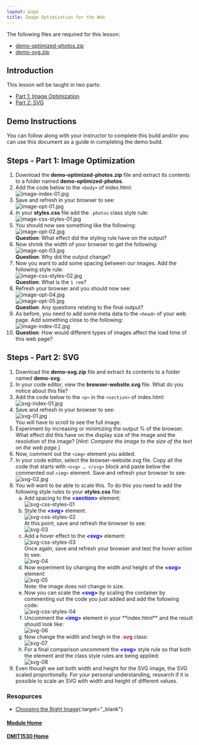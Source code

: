 ```yaml
---
layout: page
title: Image Optimization for the Web
---
```

<style>
    .css-class{
        color: firebrick;
        font-weight: bold;
    }
    .html-class{
        color: blue;
        font-weight: bold;
    }
</style>

The following files are required for this lesson:
* [demo-optimized-photos.zip](files/demo-optimized-photos.zip)
* [demo-svg.zip](files/demo-svg.zip)

## Introduction
This lesson will be taught in two parts:
* [Part 1: Image Optimization](#optimize)
* [Part 2: SVG](#svg)

## Demo Instructions
You can follow along with your instructor to complete this build and/or you can use this document as a guide in completing the demo build.

## Steps - <a ID="optimize">Part 1</a>: Image Optimization
1.	Download the **demo-optimized-photos.zip** file and extract its contents to a folder named **demo-optimized-photos**.
2.	Add the code below to the `<body>` of index.html:<br>
![image-index-01.jpg](files/image-index-01.jpg)
3.	Save and refresh in your browser to see:<br>
![image-opt-01.jpg](files/image-opt-01.jpg)
4.	In your **styles.css** file add the `.photos` class style rule:<br>
![image-css-styles-01.jpg](files/image-css-styles-01.jpg)
5.	You should now see something like the following:<br>
![image-opt-02.jpg](files/image-opt-02.jpg)<br>
**Question**: What effect did the styling rule have on the output?
6.	Now shrink the width of your browser to get the following:<br>
![image-opt-03.jpg](files/image-opt-03.jpg)<br>
**Question**: Why did the output change?
7.	Now you want to add some spacing between our images. Add the following style rule:<br>
![image-css-styles-02.jpg](files/image-css-styles-02.jpg)<br>
**Question**: What is the `1 rem`?
8.	Refresh your browser and you should now see:<br>
![image-opt-04.jpg](files/image-opt-04.jpg)<br>
![image-opt-05.jpg](files/image-opt-05.jpg)<br>
**Question**: Any questions relating to the final output?
9.	As before, you need to add some meta data to the `<head>` of your web page. Add something close to the following:<br>
![image-index-02.jpg](files/image-index-02.jpg)
10.	**Question**: How would different types of images affect the load time of this web page?

## Steps - <a ID="svg">Part 2</a>: SVG
1.	Download the **demo-svg.zip** file and extract its contents to a folder named **demo-svg**.
2.	In your code editor, view the **browser-website.svg** file. What do you notice about this file?
3.	Add the code below to the `<p>` in the `<section>` of index.html:<br>
![svg-index-01.jpg](files/svg-index-01.jpg)
4.	Save and refresh in your browser to see:<br>
![svg-01.jpg](files/svg-01.jpg)<br>You will have to scroll to see the full image.
5.	Experiment by increasing or minimizing the output % of the browser. What effect did this have on the display size of the image and the resolution of the image? [_Hint: Compare the image to the size of the text on the web page._]
6.	Now, comment out the `<img>` element you added.
7.	In your code editor, select the browser-website.svg file. Copy all the code that starts with `<svg> … </svg>` block and paste below the commented out `<img>` element. Save and refresh your browser to see:<br>
![svg-02.jpg](files/svg-02.jpg)
8.	You will want to be able to scale this. To do this you need to add the following style rules to your **styles.css** file:
    <ol type="a">
        <li>Add spacing to the <span class="html-class">&lt;section&gt;</span> element:<br>
        <img src="files/svg-css-styles-01.jpg" alt="svg-css-styles-01">
        </li>
        <li>Style the <span class="html-class">&lt;svg&gt;</span> element:<br>
        <img src="files/svg-css-styles-02.jpg" alt="svg-css-styles-02"><br>
        At this point, save and refresh the browser to see:<br>
        <img src="files/svg-03.jpg" alt="svg-03">
        </li>
        <li>Add a hover effect to the <span class="html-class">&lt;svg&gt;</span> element:<br>
        <img src="files/svg-css-styles-03.jpg" alt="svg-css-styles-03"><br>
        Once again, save and refresh your browser and test the hover action to see:<br>
        <img src="files/svg-04.jpg" alt="svg-04">
        </li>
        <li>Now experiment by changing the width and height of the <span class="html-class">&lt;svg&gt;</span> element:<br>
        <img src="files/svg-05.jpg" alt="svg-05"><br>Note: the image does not change in size.
        </li>
        <li>Now you can scale the <span class="html-class">&lt;svg&gt;</span> by scaling the container by commenting out the code you just added and add the following code:<br>
        <img src="files/svg-css-styles-04.jpg" alt="svg-css-styles-04">
        </li>
        <li>Uncomment the <span class="html-class">&lt;img&gt;</span> element in your **index.html** and the result should look like:<br>
        <img src="files/svg-06.jpg" alt="svg-06">
        </li>
        <li>Now change the width and heigh in the <span class="css-class">.svg</span> class:<br>
        <img src="files/svg-07.jpg" alt="svg-07">
        </li>
        <li>For a final comparison uncomment the <span class="html-class">&lt;svg&gt;</span> style rule so that both the element and the class style rules are being applied:<br>
        <img src="files/svg-08.jpg" alt="svg-08">
        </li>
    </ol>
9.	Even though we set both width and height for the SVG image, the SVG scaled proportionally. For your personal understanding, research if it is possible to scale an SVG with width and height of different values.

### Resopurces
* [Choosing the Right Image](files/choosing-the-right-image.pdf){:target="_blank"}

#### [Module Home](../)
#### [DMIT1530 Home](../../)